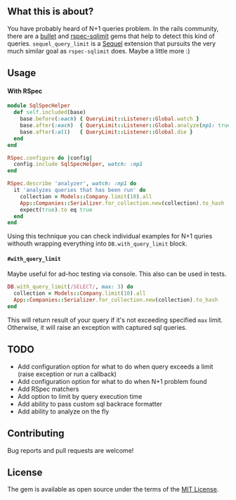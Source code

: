 ## What this is about?

You have probably heard of N+1 queries problem. In the rails community, there are a [bullet](https://github.com/flyerhzm/bullet) and [rspec-sqlimit](https://github.com/nepalez/rspec-sqlimit) gems that help to detect this kind of queries. `sequel_query_limit` is a [Sequel](https://github.com/jeremyevans/sequel) extension that pursuits the very much similar goal as `rspec-sqlimit` does. Maybe a little more :)


## Usage

#### With RSpec

```ruby
module SqlSpecHelper
  def self.included(base)
    base.before(:each) { QueryLimit::Listener::Global.watch }
    base.after(:each)  { QueryLimit::Listener::Global.analyze(np1: true, reset: true) }
    base.after(:all)   { QueryLimit::Listener::Global.die }
  end
end

RSpec.configure do |config|
  config.include SqlSpecHelper, watch: :np1
end

RSpec.describe 'analyzer', watch: :np1 do
  it 'analyzes queries that has been run' do
    collection = Models::Company.limit(10).all
    App::Companies::Serializer.for_collection.new(collection).to_hash
    expect(true).to eq true
  end
end
```

Using this technique you can check individual examples for N+1 quries withouth wrapping everything into `DB.with_query_limit` block.


#### `#with_query_limit`

Maybe useful for ad-hoc testing via console. This also can be used in tests.

```ruby
DB.with_query_limit(/SELECT/, max: 3) do
  collection = Models::Company.limit(10).all
  App::Companies::Serializer.for_collection.new(collection).to_hash
end
```

This will return result of your query if it's not exceeding specified `max` limit. Otherwise, it will raise an exception with captured sql queries.

## TODO

- Add configuration option for what to do when query exceeds a limit (raise exception or run a callback)
- Add configuration option for what to do when N+1 problem found
- Add RSpec matchers
- Add option to limit by query execution time
- Add ability to pass custom sql backrace formatter
- Add ability to analyze on the fly


## Contributing

Bug reports and pull requests are welcome!


## License

The gem is available as open source under the terms of the [MIT License](http://opensource.org/licenses/MIT).

